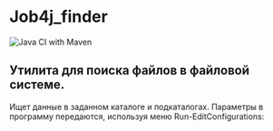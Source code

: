 # Job4j_finder

![Java CI with Maven](https://github.com/Kirprox/job4j_finder/actions/workflows/maven.yml/badge.svg)

## Утилита для поиска файлов в файловой системе.
Ищет данные в заданном каталоге и подкаталогах.
Параметры в программу передаются, используя меню Run-EditConfigurations:
